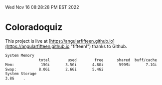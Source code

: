 Wed Nov 16 08:28:28 PM EST 2022

# Coloradoquiz


This project is live at [https://angularfifteen.github.io](https://angularfifteen.github.io "fifteen!") thanks to Github.

```bash
System Memory
               total        used        free      shared  buff/cache   available
Mem:            15Gi       3.5Gi       4.8Gi       599Mi       7.1Gi        10Gi
Swap:          8.0Gi       2.6Gi       5.4Gi
System Storage
3.8G	.
```
